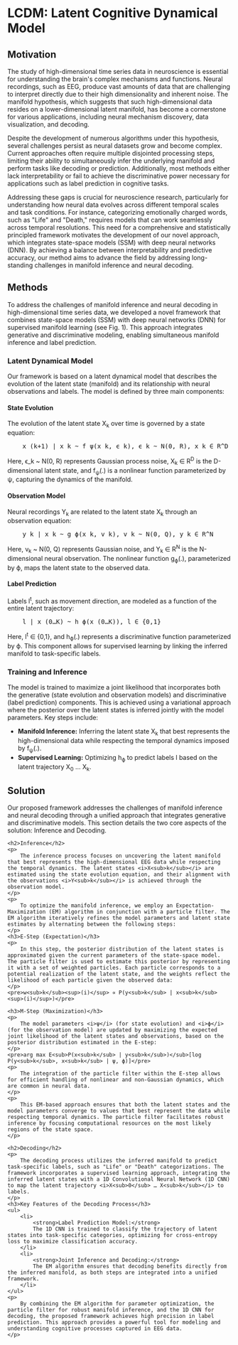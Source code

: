 <h1>LCDM: Latent Cognitive Dynamical Model</h1>

<h2>Motivation</h2>
<p>
    The study of high-dimensional time series data in neuroscience is essential for understanding the brain's complex mechanisms and functions. Neural recordings, such as EEG, produce vast amounts of data that are challenging to interpret directly due to their high dimensionality and inherent noise. 
    The manifold hypothesis, which suggests that such high-dimensional data resides on a lower-dimensional latent manifold, has become a cornerstone for various applications, including neural mechanism discovery, data visualization, and decoding.
</p>
<p>
    Despite the development of numerous algorithms under this hypothesis, several challenges persist as neural datasets grow and become complex. Current approaches often require multiple disjointed processing steps, limiting their ability to simultaneously infer the underlying manifold and perform tasks like decoding or prediction. Additionally, most methods either lack interpretability or fail to achieve the discriminative power necessary for applications such as label prediction in cognitive tasks.
</p>
<p>
    Addressing these gaps is crucial for neuroscience research, particularly for understanding how neural data evolves across different temporal scales and task conditions. For instance, categorizing emotionally charged words, such as "Life" and "Death," requires models that can work seamlessly across temporal resolutions. This need for a comprehensive and statistically principled framework motivates the development of our novel approach, which integrates state-space models (SSM) with deep neural networks (DNN). By achieving a balance between interpretability and predictive accuracy, our method aims to advance the field by addressing long-standing challenges in manifold inference and neural decoding.
</p>

<h2>Methods</h2>
<p>
    To address the challenges of manifold inference and neural decoding in high-dimensional time series data, we developed a novel framework that combines state-space models (SSM) with deep neural networks (DNN) for supervised manifold learning (see Fig. 1). This approach integrates generative and discriminative modeling, enabling simultaneous manifold inference and label prediction.
</p>

<h3>Latent Dynamical Model</h3>
<p>
    Our framework is based on a latent dynamical model that describes the evolution of the latent state (manifold) and its relationship with neural observations and labels. The model is defined by three main components:
</p>

<h4>State Evolution</h4>
<p>
    The evolution of the latent state X<sub>k</sub> over time is governed by a state equation:
</p>
<pre>
    x_(k+1) | x_k ~ f_ψ(x_k, ϵ_k), ϵ_k ~ N(0, R), x_k ∈ R^D
</pre>
<p>
    Here, ϵ_k ~ N(0, R) represents Gaussian process noise, X<sub>k</sub> ∈ R<sup>D</sup> is the D-dimensional latent state, and f<sub>ψ</sub>(.) is a nonlinear function parameterized by ψ, capturing the dynamics of the manifold.
</p>

<h4>Observation Model</h4>
<p>
    Neural recordings Y<sub>k</sub> are related to the latent state X<sub>k</sub> through an observation equation:
</p>
<pre>
    y_k | x_k ~ g_ϕ(x_k, v_k), v_k ~ N(0, Q), y_k ∈ R^N
</pre>
<p>
    Here, v<sub>k</sub> ~ N(0, Q) represents Gaussian noise, and Y<sub>k</sub> ∈ R<sup>N</sup> is the N-dimensional neural observation. The nonlinear function g<sub>ϕ</sub>(.), parameterized by ϕ, maps the latent state to the observed data.
</p>

<h4>Label Prediction</h4>
<p>
    Labels l<sup>t</sup>, such as movement direction, are modeled as a function of the entire latent trajectory:
</p>
<pre>
    l | x_(0…K) ~ h_ϕ(x_(0…K)), l ∈ {0,1}
</pre>
<p>
    Here, l<sup>t</sup> ∈ {0,1}, and h<sub>ϕ</sub>(.) represents a discriminative function parameterized by ϕ. This component allows for supervised learning by linking the inferred manifold to task-specific labels.
</p>

<h3>Training and Inference</h3>
<p>
    The model is trained to maximize a joint likelihood that incorporates both the generative (state evolution and observation models) and discriminative (label prediction) components. This is achieved using a variational approach where the posterior over the latent states is inferred jointly with the model parameters. Key steps include:
</p>
<ul>
    <li><strong>Manifold Inference:</strong> Inferring the latent state X<sub>k</sub> that best represents the high-dimensional data while respecting the temporal dynamics imposed by f<sub>ψ</sub>(.).</li>
    <li><strong>Supervised Learning:</strong> Optimizing h<sub>ϕ</sub> to predict labels l based on the latent trajectory X<sub>0</sub> … X<sub>k</sub>.</li>
</ul>

<section>
    <h1>Solution</h1>
    <p>
        Our proposed framework addresses the challenges of manifold inference and neural decoding through a unified approach that integrates generative and discriminative models. This section details the two core aspects of the solution: Inference and Decoding.
    </p>

    <h2>Inference</h2>
    <p>
        The inference process focuses on uncovering the latent manifold that best represents the high-dimensional EEG data while respecting the temporal dynamics. The latent states <i>X<sub>k</sub></i> are estimated using the state evolution equation, and their alignment with the observations <i>Y<sub>k</sub></i> is achieved through the observation model.
    </p>
    <p>
        To optimize the manifold inference, we employ an Expectation-Maximization (EM) algorithm in conjunction with a particle filter. The EM algorithm iteratively refines the model parameters and latent state estimates by alternating between the following steps:
    </p>
    <h3>E-Step (Expectation)</h3>
    <p>
        In this step, the posterior distribution of the latent states is approximated given the current parameters of the state-space model. The particle filter is used to estimate this posterior by representing it with a set of weighted particles. Each particle corresponds to a potential realization of the latent state, and the weights reflect the likelihood of each particle given the observed data:
    </p>
    <pre>w<sub>k</sub><sup>(i)</sup> ∝ P(y<sub>k</sub> | x<sub>k</sub><sup>(i)</sup>)</pre>

    <h3>M-Step (Maximization)</h3>
    <p>
        The model parameters <i>ψ</i> (for state evolution) and <i>ϕ</i> (for the observation model) are updated by maximizing the expected joint likelihood of the latent states and observations, based on the posterior distribution estimated in the E-step:
    </p>
    <pre>arg max E<sub>P(x<sub>k</sub> | y<sub>k</sub>)</sub>[log P(y<sub>k</sub>, x<sub>k</sub> | ψ, ϕ)]</pre>
    <p>
        The integration of the particle filter within the E-step allows for efficient handling of nonlinear and non-Gaussian dynamics, which are common in neural data.
    </p>
    <p>
        This EM-based approach ensures that both the latent states and the model parameters converge to values that best represent the data while respecting temporal dynamics. The particle filter facilitates robust inference by focusing computational resources on the most likely regions of the state space.
    </p>

    <h2>Decoding</h2>
    <p>
        The decoding process utilizes the inferred manifold to predict task-specific labels, such as "Life" or "Death" categorizations. The framework incorporates a supervised learning approach, integrating the inferred latent states with a 1D Convolutional Neural Network (1D CNN) to map the latent trajectory <i>X<sub>0</sub> … X<sub>k</sub></i> to labels.
    </p>
    <h3>Key Features of the Decoding Process</h3>
    <ul>
        <li>
            <strong>Label Prediction Model:</strong>
            The 1D CNN is trained to classify the trajectory of latent states into task-specific categories, optimizing for cross-entropy loss to maximize classification accuracy.
        </li>
        <li>
            <strong>Joint Inference and Decoding:</strong>
            The EM algorithm ensures that decoding benefits directly from the inferred manifold, as both steps are integrated into a unified framework.
        </li>
    </ul>
    <p>
        By combining the EM algorithm for parameter optimization, the particle filter for robust manifold inference, and the 1D CNN for decoding, the proposed framework achieves high precision in label prediction. This approach provides a powerful tool for modeling and understanding cognitive processes captured in EEG data.
    </p>
</section>


